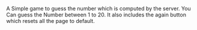 A Simple game to guess the number which is computed by the server.
You Can guess the Number between 1 to 20.
It also includes the again button which resets all the page to default.
